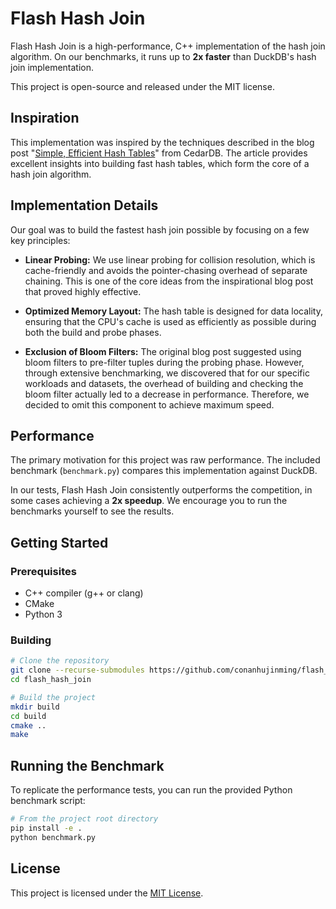 # Flash Hash Join

Flash Hash Join is a high-performance, C++ implementation of the hash join algorithm. On our benchmarks, it runs up to **2x faster** than DuckDB's hash join implementation.

This project is open-source and released under the MIT license.

## Inspiration

This implementation was inspired by the techniques described in the blog post "[Simple, Efficient Hash Tables](https://cedardb.com/blog/simple_efficient_hash_tables/)" from CedarDB. The article provides excellent insights into building fast hash tables, which form the core of a hash join algorithm.

## Implementation Details

Our goal was to build the fastest hash join possible by focusing on a few key principles:

*   **Linear Probing:** We use linear probing for collision resolution, which is cache-friendly and avoids the pointer-chasing overhead of separate chaining. This is one of the core ideas from the inspirational blog post that proved highly effective.

*   **Optimized Memory Layout:** The hash table is designed for data locality, ensuring that the CPU's cache is used as efficiently as possible during both the build and probe phases.

*   **Exclusion of Bloom Filters:** The original blog post suggested using bloom filters to pre-filter tuples during the probing phase. However, through extensive benchmarking, we discovered that for our specific workloads and datasets, the overhead of building and checking the bloom filter actually led to a decrease in performance. Therefore, we decided to omit this component to achieve maximum speed.

## Performance

The primary motivation for this project was raw performance. The included benchmark (`benchmark.py`) compares this implementation against DuckDB.

In our tests, Flash Hash Join consistently outperforms the competition, in some cases achieving a **2x speedup**. We encourage you to run the benchmarks yourself to see the results.

## Getting Started

### Prerequisites
- C++ compiler (g++ or clang)
- CMake
- Python 3

### Building
```bash
# Clone the repository
git clone --recurse-submodules https://github.com/conanhujinming/flash_hash_join.git
cd flash_hash_join

# Build the project
mkdir build
cd build
cmake ..
make
```

## Running the Benchmark

To replicate the performance tests, you can run the provided Python benchmark script:

```bash
# From the project root directory
pip install -e .
python benchmark.py
```

## License

This project is licensed under the [MIT License](LICENSE).